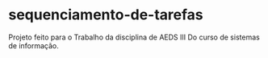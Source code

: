 # sequenciamento-de-tarefas

Projeto feito para o Trabalho da disciplina de AEDS III
Do curso de sistemas de informação.
